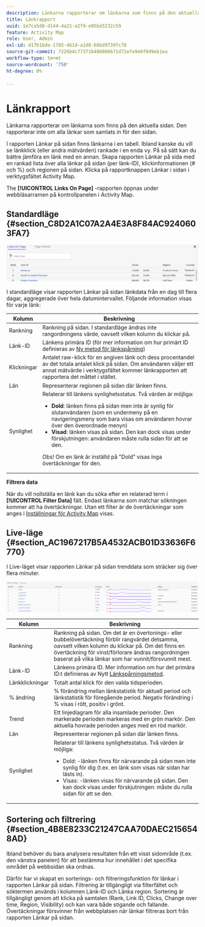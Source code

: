 ```yaml
---
description: Länkarna rapporterar om länkarna som finns på den aktuella sidan. Den rapporterar inte om alla länkar som samlats in för den sidan.
title: Länkrapport
uuid: 1e7ca5d8-d144-4a21-a2f9-e05bd3232c59
feature: Activity Map
role: User, Admin
exl-id: d17b1bde-1785-461d-a1d8-66bd9739fc78
source-git-commit: 7226b4c77371b486006671d72efa9e0f0d9eb1ea
workflow-type: tm+mt
source-wordcount: '750'
ht-degree: 0%

---
```


# Länkrapport

Länkarna rapporterar om länkarna som finns på den aktuella sidan. Den rapporterar inte om alla länkar som samlats in för den sidan.

I rapporten Länkar på sidan finns länkarna i en tabell. Ibland kanske du vill se länkklick (eller andra mätvärden) rankade i en enda vy. På så sätt kan du bättre jämföra en länk med en annan. Skapa rapporten Länkar på sida med en rankad lista över alla länkar på sidan (per länk-ID), klickinformationen (# och %) och regionen på sidan. Klicka på rapportknappen Länkar i sidan i verktygsfältet Activity Map.

The **[!UICONTROL Links On Page]** -rapporten öppnas under webbläsarramen på kontrollpanelen i Activity Map.

## Standardläge {#section_C8D2A1C07A2A4E3A8F84AC9240603FA7}

![](assets/links_in_page.png)

I standardläge visar rapporten Länkar på sidan länkdata från en dag till flera dagar, aggregerade över hela datumintervallet. Följande information visas för varje länk:

<table id="table_3DE41B2CFA644B70AF802A3123CE51D9"> 
 <thead> 
  <tr> 
   <th colname="col1" class="entry"> Kolumn </th> 
   <th colname="col2" class="entry"> Beskrivning </th> 
  </tr> 
 </thead>
 <tbody> 
  <tr> 
   <td colname="col1"> Rankning </td> 
   <td colname="col2"> Rankning på sidan. I standardläge ändras inte rangordningens värde, oavsett vilken kolumn du klickar på. </td> 
  </tr> 
  <tr> 
   <td colname="col1"> Länk-ID </td> 
   <td colname="col2">Länkens primära ID (för mer information om hur primärt ID definieras av <a href="/help/analyze/activity-map/activitymap-link-tracking/activitymap-link-tracking-methodology.md">Ny metod för länkspårning</a>) </td> 
  </tr> 
  <tr> 
   <td colname="col1"> Klickningar </td> 
   <td colname="col2"> Antalet raw-klick för en angiven länk och dess procentandel av det totala antalet klick på sidan. Om användaren väljer ett annat mätvärde i verktygsfältet kommer länkrapporten att rapportera det måttet i stället. </td> 
  </tr> 
  <tr> 
   <td colname="col1"> Län </td> 
   <td colname="col2"> Representerar regionen på sidan där länken finns. </td> 
  </tr> 
  <tr> 
   <td colname="col1"> Synlighet </td> 
   <td colname="col2">Relaterar till länkens synlighetsstatus. Två värden är möjliga: 
    <ul id="ul_BABCC0F64145407C9D439150A6898E6D">
     <li id="li_9AF0479BDCEB4A44A37292FAABFA83A5"><b>Dold</b>: länken finns på sidan men inte är synlig för slutanvändaren (som en undermeny på en navigeringsmeny som bara visas om användaren hovrar över den överordnade menyn) </li>
     <li id="li_C6FA4EC27EDD4341AB9821E2B4BC9E60"><b>Visad</b>: länken visas på sidan. Den kan dock visas under förskjutningen: användaren måste rulla sidan för att se den. </li>
    </ul><p>Obs! Om en länk är inställd på "Dold" visas inga övertäckningar för den. </p></td> 
  </tr> 
 </tbody> 
</table>

**Filtrera data**

När du vill nollställa en länk kan du söka efter en relaterad term i **[!UICONTROL Filter Data]** fält. Endast länkarna som matchar sökningen kommer att ha övertäckningar. Utan ett filter är de övertäckningar som anges i [Inställningar för Activity Map](/help/analyze/activity-map/activitymap-overlay-settings.md) visas.

## Live-läge {#section_AC1967217B5A4532ACB01D33636F6770}

I Live-läget visar rapporten Länkar på sidan trenddata som sträcker sig över flera minuter.

![](assets/links_on_page.png)

<table id="table_61D1FB0F02894055A1AB394DE4FE4742"> 
 <thead> 
  <tr> 
   <th colname="col1" class="entry"> Kolumn </th> 
   <th colname="col2" class="entry"> Beskrivning </th> 
  </tr> 
 </thead>
 <tbody> 
  <tr> 
   <td colname="col1"> Rankning </td> 
   <td colname="col2"> Rankning på sidan. Om det är en övertonings- eller bubbelövertäckning förblir rangvärdet detsamma, oavsett vilken kolumn du klickar på. Om det finns en övertäckning för vinst/förlorare ändras rangordningen baserat på vilka länkar som har vunnit/försvunnit mest. </td> 
  </tr> 
  <tr> 
   <td colname="col1"> Länk-ID </td> 
   <td colname="col2">Länkens primära ID. Mer information om hur det primära ID:t definieras av Nytt <a href="/help/analyze/activity-map/activitymap-link-tracking/activitymap-link-tracking-methodology.md"> Länkspårningsmetod</a>. </td>
  </tr> 
  <tr> 
   <td colname="col1"> Länkklickningar </td> 
   <td colname="col2"> Totalt antal klick för den valda tidsperioden. </td> 
  </tr> 
  <tr> 
   <td colname="col1"> % ändring </td> 
   <td colname="col2"> % förändring mellan länkstatistik för aktuell period och länkstatistik för föregående period. Negativ förändring i % visas i rött, positiv i grönt. </td> 
  </tr> 
  <tr> 
   <td colname="col1"> Trend </td> 
   <td colname="col2"> Ett linjediagram för alla insamlade perioder. Den markerade perioden markeras med en grön markör. Den aktuella hovrade perioden anges med en röd markör. </td> 
  </tr> 
  <tr> 
   <td colname="col1"> Län </td> 
   <td colname="col2"> Representerar regionen på sidan där länken finns. </td> 
  </tr> 
  <tr> 
   <td colname="col1"> Synlighet </td> 
   <td colname="col2">Relaterar till länkens synlighetsstatus. Två värden är möjliga: 
    <ul id="ul_B10C55ED4D3C4CF99506DC467E2E7CFB">
     <li id="li_EA646722A51041CC9E62C56DEF92C81F">Dold: -länken finns för närvarande på sidan men inte synlig för dig (t.ex. en länk som visas när sidan har lästs in). </li>
     <li id="li_F9543614C2894003AC9984A7404E2785">Visas: -länken visas för närvarande på sidan. Den kan dock visas under förskjutningen: måste du rulla sidan för att se den. </li>
    </ul></td> 
  </tr> 
 </tbody> 
</table>

## Sortering och filtrering {#section_4B8E8233C21247CAA70DAEC2156548AD}

Ibland behöver du bara analysera resultaten från ett visst sidområde (t.ex. den vänstra panelen) för att bestämma hur innehållet i det specifika området på webbsidan ska ordnas.

Därför har vi skapat en sorterings- och filtreringsfunktion för länkar i rapporten Länkar på sidan. Filtrering är tillgängligt via filterfältet och söktermen används i kolumnen Länk-ID och Länka region. Sortering är tillgängligt genom att klicka på samtalen (Rank, Link ID, Clicks, Change over time, Region, Visibility) och kan vara både stigande och fallande. Övertäckningar försvinner från webbplatsen när länkar filtreras bort från rapporten Länkar på sidan.
